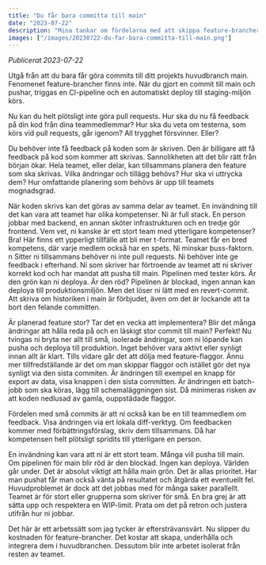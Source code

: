 ```yaml
---
title: "Du får bara committa till main"
date: "2023-07-22"
description: "Mina tankar om fördelarna med att skippa feature-brancher och bara committa till main."
images: ["/images/20230722-du-far-bara-committa-till-main.png"]
---
```


_Publicerat 2023-07-22_

Utgå från att du bara får göra commits till ditt projekts huvudbranch main. Fenomenet feature-brancher finns inte. När du gjort en commit till main och pushar, triggas en CI-pipeline och en automatiskt deploy till staging-miljön körs.

Nu kan du helt plötsligt inte göra pull requests. Hur ska du nu få feedback på din kod från dina teammedlemmar? Hur ska du veta om testerna, som körs vid pull requests, går igenom? All trygghet försvinner. Eller?

Du behöver inte få feedback på koden som är skriven. Den är billigare att få feedback på kod som kommer att skrivas. Sannolikheten att det blir rätt från början ökar. Hela teamet, eller delar, kan tillsammans planera den feature som ska skrivas. Vilka ändringar och tillägg behövs? Hur ska vi uttrycka dem? Hur omfattande planering som behövs är upp till teamets mognadsgrad.

När koden skrivs kan det göras av samma delar av teamet.  En invändning till det kan vara att teamet har olika kompetenser. Ni är full stack. En person jobbar med backend, en annan sköter infrastrukturen och en tredje gör frontend. Vem vet, ni kanske är ett stort team med ytterligare kompetenser? Bra! Här finns ett ypperligt tillfälle att bli mer t-format. Teamet får en bred kompetens, där varje medlem också har en spets. Ni minskar buss-faktorn.
n
Sitter ni tillsammans behöver ni inte pull requests. Ni behöver inte ge feedback i efterhand. Ni som skriver har förtroende av teamet att ni skriver korrekt kod och har mandat att pusha till main. Pipelinen med tester körs. Är den grön kan ni deploya. Är den röd? Pipelinen är blockad, ingen annan kan deploya till produktionsmiljön. Men det löser ni lätt med en revert-commit. Att skriva om historiken i main är förbjudet, även om det är lockande att ta bort den felande committen.

Är planerad feature stor? Tar det en vecka att implementera? Blir det många ändringar att hålla reda på och en läskigt stor commit till main? Perfekt! Nu tvingas ni bryta ner allt till små, isolerade ändringar, som ni löpande kan pusha och deploya till produktion. Inget behöver vara aktivt eller synligt innan allt är klart. Tills vidare går det att dölja med feature-flaggor. Ännu mer tillfredställande är det om man skippar flaggor och istället gör det nya synligt via den sista commiten. Är ändringen till exempel en knapp för export av data, visa knappen i den sista committen. Är ändringen ett batch-jobb som ska köras, lägg till schemaläggningen sist. Då minimeras risken av att koden nedlusad av gamla, ouppstädade flaggor.

Fördelen med små commits är att ni också kan be en till teammedlem om feedback. Visa ändringen via ert lokala diff-verktyg. Om feedbacken kommer med förbättringsförslag, skriv dem tillsammans. Då har kompetensen helt plötsligt spridits till ytterligare en person.

En invändning kan vara att ni är ett stort team. Många vill pusha till main. Om pipelinen för main blir röd är den blockad. Ingen kan deploya. Världen går under. Det är absolut viktigt att hålla main grön. Det är allas prioritet. Har man pushat får man också vänta på resultatet och åtgärda ett eventuellt fel. Huvudproblemet är dock att det jobbas med för många saker parallellt. Teamet är för stort eller grupperna som skriver för små. En bra grej är att sätta upp och respektera en WIP-limit. Prata om det på retron och justera utifrån hur ni jobbar.

Det här är ett arbetssätt som jag tycker är eftersträvansvärt. Nu slipper du kostnaden för feature-brancher. Det kostar att skapa, underhålla och integrera dem i huvudbranchen. Dessutom blir inte arbetet isolerat från resten av teamet.
